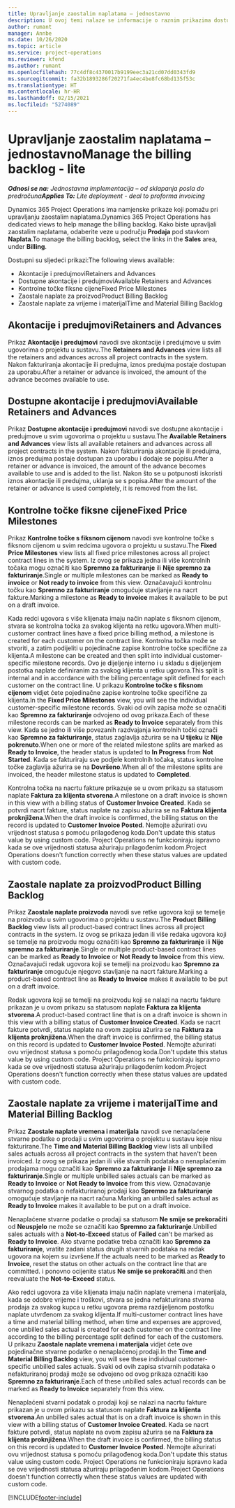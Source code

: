 ```yaml
---
title: Upravljanje zaostalim naplatama – jednostavno
description: U ovoj temi nalaze se informacije o raznim prikazima dostupnim za uporabu tijekom upravljanja zaostalim naplatama.
author: rumant
manager: Annbe
ms.date: 10/26/2020
ms.topic: article
ms.service: project-operations
ms.reviewer: kfend
ms.author: rumant
ms.openlocfilehash: 77c4df8c4370017b9199eec3a21cd07dd0343fd9
ms.sourcegitcommit: fa32b1893286f20271fa4ec4be8fc68bd135f53c
ms.translationtype: HT
ms.contentlocale: hr-HR
ms.lasthandoff: 02/15/2021
ms.locfileid: "5274089"
---
```

# <a name="manage-the-billing-backlog---lite"></a><span data-ttu-id="c9234-103">Upravljanje zaostalim naplatama – jednostavno</span><span class="sxs-lookup"><span data-stu-id="c9234-103">Manage the billing backlog - lite</span></span>

<span data-ttu-id="c9234-104">_**Odnosi se na:** Jednostavna implementacija – od sklapanja posla do predračuna_</span><span class="sxs-lookup"><span data-stu-id="c9234-104">_**Applies To:** Lite deployment - deal to proforma invoicing_</span></span>

<span data-ttu-id="c9234-105">Dynamics 365 Project Operations ima namjenske prikaze koji pomažu pri upravljanju zaostalim naplatama.</span><span class="sxs-lookup"><span data-stu-id="c9234-105">Dynamics 365 Project Operations has dedicated views to help manage the billing backlog.</span></span> <span data-ttu-id="c9234-106">Kako biste upravljali zaostalim naplatama, odaberite veze u području **Prodaja** pod stavkom **Naplata**.</span><span class="sxs-lookup"><span data-stu-id="c9234-106">To manage the billing backlog, select the links in the **Sales** area, under **Billing**.</span></span> 

<span data-ttu-id="c9234-107">Dostupni su sljedeći prikazi:</span><span class="sxs-lookup"><span data-stu-id="c9234-107">The following views available:</span></span>

- <span data-ttu-id="c9234-108">Akontacije i predujmovi</span><span class="sxs-lookup"><span data-stu-id="c9234-108">Retainers and Advances</span></span>
- <span data-ttu-id="c9234-109">Dostupne akontacije i predujmovi</span><span class="sxs-lookup"><span data-stu-id="c9234-109">Available Retainers and Advances</span></span>
- <span data-ttu-id="c9234-110">Kontrolne točke fiksne cijene</span><span class="sxs-lookup"><span data-stu-id="c9234-110">Fixed Price Milestones</span></span>
- <span data-ttu-id="c9234-111">Zaostale naplate za proizvod</span><span class="sxs-lookup"><span data-stu-id="c9234-111">Product Billing Backlog</span></span>
- <span data-ttu-id="c9234-112">Zaostale naplate za vrijeme i materijal</span><span class="sxs-lookup"><span data-stu-id="c9234-112">Time and Material Billing Backlog</span></span>

## <a name="retainers-and-advances"></a><span data-ttu-id="c9234-113">Akontacije i predujmovi</span><span class="sxs-lookup"><span data-stu-id="c9234-113">Retainers and Advances</span></span>

<span data-ttu-id="c9234-114">Prikaz **Akontacije i predujmovi** navodi sve akontacije i predujmove u svim ugovorima o projektu u sustavu.</span><span class="sxs-lookup"><span data-stu-id="c9234-114">The **Retainers and Advances** view lists all the retainers and advances across all project contracts in the system.</span></span> <span data-ttu-id="c9234-115">Nakon fakturiranja akontacije ili predujma, iznos predujma postaje dostupan za uporabu.</span><span class="sxs-lookup"><span data-stu-id="c9234-115">After a retainer or advance is invoiced, the amount of the advance becomes available to use.</span></span>

## <a name="available-retainers-and-advances"></a><span data-ttu-id="c9234-116">Dostupne akontacije i predujmovi</span><span class="sxs-lookup"><span data-stu-id="c9234-116">Available Retainers and Advances</span></span>

<span data-ttu-id="c9234-117">Prikaz **Dostupne akontacije i predujmovi** navodi sve dostupne akontacije i predujmove u svim ugovorima o projektu u sustavu.</span><span class="sxs-lookup"><span data-stu-id="c9234-117">The **Available Retainers and Advances** view lists all available retainers and advances across all project contracts in the system.</span></span> <span data-ttu-id="c9234-118">Nakon fakturiranja akontacije ili predujma, iznos predujma postaje dostupan za uporabu i dodaje se popisu.</span><span class="sxs-lookup"><span data-stu-id="c9234-118">After a retainer or advance is invoiced, the amount of the advance becomes available to use and is added to the list.</span></span> <span data-ttu-id="c9234-119">Nakon što se u potpunosti iskoristi iznos akontacije ili predujma, uklanja se s popisa.</span><span class="sxs-lookup"><span data-stu-id="c9234-119">After the amount of the retainer or advance is used completely, it is removed from the list.</span></span>

## <a name="fixed-price-milestones"></a><span data-ttu-id="c9234-120">Kontrolne točke fiksne cijene</span><span class="sxs-lookup"><span data-stu-id="c9234-120">Fixed Price Milestones</span></span>

<span data-ttu-id="c9234-121">Prikaz **Kontrolne točke s fiksnom cijenom** navodi sve kontrolne točke s fiksnom cijenom u svim redcima ugovora o projektu u sustavu.</span><span class="sxs-lookup"><span data-stu-id="c9234-121">The **Fixed Price Milestones** view lists all fixed price milestones across all project contract lines in the system.</span></span> <span data-ttu-id="c9234-122">Iz ovog se prikaza jedna ili više kontrolnih točaka mogu označiti kao **Spremno za fakturiranje** ili **Nije spremno za fakturiranje**.</span><span class="sxs-lookup"><span data-stu-id="c9234-122">Single or multiple milestones can be marked as **Ready to invoice** or **Not ready to invoice** from this view.</span></span> <span data-ttu-id="c9234-123">Označavajući kontrolnu točku kao **Spremno za fakturiranje** omogućuje stavljanje na nacrt fakture.</span><span class="sxs-lookup"><span data-stu-id="c9234-123">Marking a milestone as **Ready to invoice** makes it available to be put on a draft invoice.</span></span>

<span data-ttu-id="c9234-124">Kada redci ugovora s više klijenata imaju način naplate s fiksnom cijenom, stvara se kontrolna točka za svakog klijenta na retku ugovora.</span><span class="sxs-lookup"><span data-stu-id="c9234-124">When multi-customer contract lines have a fixed price billing method, a milestone is created for each customer on the contract line.</span></span> <span data-ttu-id="c9234-125">Kontrolna točka može se stvoriti, a zatim podijeliti u pojedinačne zapise kontrolne točke specifične za klijenta.</span><span class="sxs-lookup"><span data-stu-id="c9234-125">A milestone can be created and then split into individual customer-specific milestone records.</span></span> <span data-ttu-id="c9234-126">Ovo je dijeljenje interno i u skladu s dijeljenjem postotka naplate definiranim za svakog klijenta u retku ugovora.</span><span class="sxs-lookup"><span data-stu-id="c9234-126">This split is internal and in accordance with the billing percentage split defined for each customer on the contract line.</span></span> <span data-ttu-id="c9234-127">U prikazu **Kontrolne točke s fiksnom cijenom** vidjet ćete pojedinačne zapise kontrolne točke specifične za klijenta.</span><span class="sxs-lookup"><span data-stu-id="c9234-127">In the **Fixed Price Milestones** view, you will see the individual customer-specific milestone records.</span></span> <span data-ttu-id="c9234-128">Svaki od ovih zapisa može se označiti kao **Spremno za fakturiranje** odvojeno od ovog prikaza.</span><span class="sxs-lookup"><span data-stu-id="c9234-128">Each of these milestone records can be marked as **Ready to Invoice** separately from this view.</span></span> <span data-ttu-id="c9234-129">Kada se jedno ili više povezanih razdvajanja kontrolnih točki označi kao **Spremno za fakturiranje**, status zaglavlja ažurira se na **U tijeku** iz **Nije pokrenuto**.</span><span class="sxs-lookup"><span data-stu-id="c9234-129">When one or more of the related milestone splits are marked as **Ready to Invoice**, the header status is updated to **In Progress** from **Not Started**.</span></span> <span data-ttu-id="c9234-130">Kada se fakturiraju sve podjele kontrolnih točaka, status kontrolne točke zaglavlja ažurira se na **Dovršeno**.</span><span class="sxs-lookup"><span data-stu-id="c9234-130">When all of the milestone splits are invoiced, the header milestone status is updated to **Completed**.</span></span>

<span data-ttu-id="c9234-131">Kontrolna točka na nacrtu fakture prikazuje se u ovom prikazu sa statusom naplate **Faktura za klijenta stvorena**.</span><span class="sxs-lookup"><span data-stu-id="c9234-131">A milestone on a draft invoice is shown in this view with a billing status of **Customer Invoice Created**.</span></span> <span data-ttu-id="c9234-132">Kada se potvrdi nacrt fakture, status naplate na zapisu ažurira se na **Faktura klijenta proknjižena**.</span><span class="sxs-lookup"><span data-stu-id="c9234-132">When the draft invoice is confirmed, the billing status on the record is updated to **Customer Invoice Posted**.</span></span> <span data-ttu-id="c9234-133">Nemojte ažurirati ovu vrijednost statusa s pomoću prilagođenog koda.</span><span class="sxs-lookup"><span data-stu-id="c9234-133">Don't update this status value by using custom code.</span></span> <span data-ttu-id="c9234-134">Project Operations ne funkcioniraju ispravno kada se ove vrijednosti statusa ažuriraju prilagođenim kodom.</span><span class="sxs-lookup"><span data-stu-id="c9234-134">Project Operations doesn't function correctly when these status values are updated with custom code.</span></span>

## <a name="product-billing-backlog"></a><span data-ttu-id="c9234-135">Zaostale naplate za proizvod</span><span class="sxs-lookup"><span data-stu-id="c9234-135">Product Billing Backlog</span></span>

<span data-ttu-id="c9234-136">Prikaz **Zaostale naplate proizvoda** navodi sve retke ugovora koji se temelje na proizvodu u svim ugovorima o projektu u sustavu.</span><span class="sxs-lookup"><span data-stu-id="c9234-136">The **Product Billing Backlog** view lists all product-based contract lines across all project contracts in the system.</span></span> <span data-ttu-id="c9234-137">Iz ovog se prikaza jedan ili više redaka ugovora koji se temelje na proizvodu mogu označiti kao **Spremno za fakturiranje** ili **Nije spremno za fakturiranje**.</span><span class="sxs-lookup"><span data-stu-id="c9234-137">Single or multiple product-based contract lines can be marked as **Ready to Invoice** or **Not Ready to Invoice** from this view.</span></span> <span data-ttu-id="c9234-138">Označavajući redak ugovora koji se temelji na proizvodu kao **Spremno za fakturiranje** omogućuje njegovo stavljanje na nacrt fakture.</span><span class="sxs-lookup"><span data-stu-id="c9234-138">Marking a product-based contract line as **Ready to Invoice** makes it available to be put on a draft invoice.</span></span>

<span data-ttu-id="c9234-139">Redak ugovora koji se temelji na proizvodu koji se nalazi na nacrtu fakture prikazan je u ovom prikazu sa statusom naplate **Faktura za klijenta stvorena**.</span><span class="sxs-lookup"><span data-stu-id="c9234-139">A product-based contract line that is on a draft invoice is shown in this view with a billing status of **Customer Invoice Created**.</span></span> <span data-ttu-id="c9234-140">Kada se nacrt fakture potvrdi, status naplate na ovom zapisu ažurira se na **Faktura za klijenta proknjižena**.</span><span class="sxs-lookup"><span data-stu-id="c9234-140">When the draft invoice is confirmed, the billing status on this record is updated to **Customer Invoice Posted**.</span></span> <span data-ttu-id="c9234-141">Nemojte ažurirati ovu vrijednost statusa s pomoću prilagođenog koda.</span><span class="sxs-lookup"><span data-stu-id="c9234-141">Don't update this status value by using custom code.</span></span> <span data-ttu-id="c9234-142">Project Operations ne funkcioniraju ispravno kada se ove vrijednosti statusa ažuriraju prilagođenim kodom.</span><span class="sxs-lookup"><span data-stu-id="c9234-142">Project Operations doesn't function correctly when these status values are updated with custom code.</span></span>

## <a name="time-and-material-billing-backlog"></a><span data-ttu-id="c9234-143">Zaostale naplate za vrijeme i materijal</span><span class="sxs-lookup"><span data-stu-id="c9234-143">Time and Material Billing Backlog</span></span>

<span data-ttu-id="c9234-144">Prikaz **Zaostale naplate vremena i materijala** navodi sve nenaplaćene stvarne podatke o prodaji u svim ugovorima o projektu u sustavu koje nisu fakturirane.</span><span class="sxs-lookup"><span data-stu-id="c9234-144">The **Time and Material Billing Backlog** view lists all unbilled sales actuals across all project contracts in the system that haven't been invoiced.</span></span> <span data-ttu-id="c9234-145">Iz ovog se prikaza jedan ili više stvarnih podataka o nenaplaćenim prodajama mogu označiti kao **Spremno za fakturiranje** ili **Nije spremno za fakturiranje**.</span><span class="sxs-lookup"><span data-stu-id="c9234-145">Single or multiple unbilled sales actuals can be marked as **Ready to Invoice** or **Not Ready to Invoice** from this view.</span></span> <span data-ttu-id="c9234-146">Označavanje stvarnog podatka o nefakturiranoj prodaji kao **Spremno za fakturiranje** omogućuje stavljanje na nacrt računa.</span><span class="sxs-lookup"><span data-stu-id="c9234-146">Marking an unbilled sales actual as **Ready to Invoice** makes it available to be put on a draft invoice.</span></span>

<span data-ttu-id="c9234-147">Nenaplaćene stvarne podatke o prodaji sa statusom **Ne smije se prekoračiti** od **Neuspjelo** ne može se označiti kao **Spremno za fakturiranje**.</span><span class="sxs-lookup"><span data-stu-id="c9234-147">Unbilled sales actuals with a **Not-to-Exceed** status of **Failed** can't be marked as **Ready to Invoice**.</span></span> <span data-ttu-id="c9234-148">Ako stvarne podatke treba označiti kao **Spremno za fakturiranje**, vratite zadani status drugih stvarnih podataka na redak ugovora na kojem su izvršene.</span><span class="sxs-lookup"><span data-stu-id="c9234-148">If the actuals need to be marked as **Ready to Invoice**, reset the status on other actuals on the contract line that are committed.</span></span> <span data-ttu-id="c9234-149">i ponovno ocijenite status **Ne smije se prekoračiti**.</span><span class="sxs-lookup"><span data-stu-id="c9234-149">and then reevaluate the **Not-to-Exceed** status.</span></span>

<span data-ttu-id="c9234-150">Ako redci ugovora za više klijenata imaju način naplate vremena i materijala, kada se odobre vrijeme i troškovi, stvara se jedna nefakturirana stvarna prodaja za svakog kupca u retku ugovora prema razdijeljenom postotku naplate utvrđenom za svakog klijenta.</span><span class="sxs-lookup"><span data-stu-id="c9234-150">If multi-customer contract lines have a time and material billing method, when time and expenses are approved, one unbilled sales actual is created for each customer on the contract line according to the billing percentage split defined for each of the customers.</span></span> <span data-ttu-id="c9234-151">U prikazu **Zaostale naplate vremena i materijala** vidjet ćete ove pojedinačne stvarne podatke o nenaplaćenoj prodaji.</span><span class="sxs-lookup"><span data-stu-id="c9234-151">In the **Time and Material Billing Backlog** view, you will see these individual customer-specific unbilled sales actuals.</span></span> <span data-ttu-id="c9234-152">Svaki od ovih zapisa stvarnih podataka o nefakturiranoj prodaji može se odvojeno od ovog prikaza označiti kao **Spremno za fakturiranje**.</span><span class="sxs-lookup"><span data-stu-id="c9234-152">Each of these unbilled sales actual records can be marked as **Ready to Invoice** separately from this view.</span></span>

<span data-ttu-id="c9234-153">Nenaplaćeni stvarni podatak o prodaji koji se nalazi na nacrtu fakture prikazan je u ovom prikazu sa statusom naplate **Faktura za klijenta stvorena**.</span><span class="sxs-lookup"><span data-stu-id="c9234-153">An unbilled sales actual that is on a draft invoice is shown in this view with a billing status of **Customer Invoice Created**.</span></span> <span data-ttu-id="c9234-154">Kada se nacrt fakture potvrdi, status naplate na ovom zapisu ažurira se na **Faktura za klijenta proknjižena**.</span><span class="sxs-lookup"><span data-stu-id="c9234-154">When the draft invoice is confirmed, the billing status on this record is updated to **Customer Invoice Posted**.</span></span> <span data-ttu-id="c9234-155">Nemojte ažurirati ovu vrijednost statusa s pomoću prilagođenog koda.</span><span class="sxs-lookup"><span data-stu-id="c9234-155">Don't update this status value using custom code.</span></span> <span data-ttu-id="c9234-156">Project Operations ne funkcioniraju ispravno kada se ove vrijednosti statusa ažuriraju prilagođenim kodom.</span><span class="sxs-lookup"><span data-stu-id="c9234-156">Project Operations doesn't function correctly when these status values are updated with custom code.</span></span>


[!INCLUDE[footer-include](../../includes/footer-banner.md)]